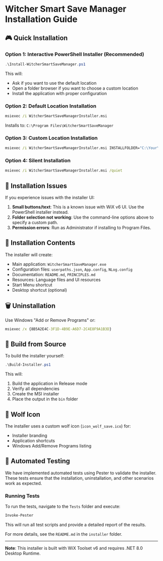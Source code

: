 # Witcher Smart Save Manager Installation Guide

## 🎮 Quick Installation

### Option 1: Interactive PowerShell Installer (Recommended)
```powershell
.\Install-WitcherSmartSaveManager.ps1
```
This will:
- Ask if you want to use the default location
- Open a folder browser if you want to choose a custom location
- Install the application with proper configuration

### Option 2: Default Location Installation
```cmd
msiexec /i WitcherSmartSaveManagerInstaller.msi
```
Installs to: `C:\Program Files\WitcherSmartSaveManager`

### Option 3: Custom Location Installation
```cmd
msiexec /i WitcherSmartSaveManagerInstaller.msi INSTALLFOLDER="C:\Your\Custom\Path"
```

### Option 4: Silent Installation
```cmd
msiexec /i WitcherSmartSaveManagerInstaller.msi /quiet
```

## 🔧 Installation Issues

If you experience issues with the installer UI:

1. **Small buttons/text**: This is a known issue with WiX v6 UI. Use the PowerShell installer instead.
2. **Folder selection not working**: Use the command-line options above to specify a custom path.
3. **Permission errors**: Run as Administrator if installing to Program Files.

## 📁 Installation Contents

The installer will create:
- Main application: `WitcherSmartSaveManager.exe`
- Configuration files: `userpaths.json`, `App.config`, `NLog.config`
- Documentation: `README.md`, `PRINCIPLES.md`
- Resources: Language files and UI resources
- Start Menu shortcut
- Desktop shortcut (optional)

## 🗑️ Uninstallation

Use Windows "Add or Remove Programs" or:
```cmd
msiexec /x {8B5A2E4C-3F1D-4B9E-A6D7-2C4E8F9A1B3D}
```

## 🎯 Build from Source

To build the installer yourself:
```powershell
.\Build-Installer.ps1
```

This will:
1. Build the application in Release mode
2. Verify all dependencies
3. Create the MSI installer
4. Place the output in the `bin` folder

## 🐺 Wolf Icon

The installer uses a custom wolf icon (`icon_wolf_save.ico`) for:
- Installer branding
- Application shortcuts
- Windows Add/Remove Programs listing

## 🧪 Automated Testing

We have implemented automated tests using Pester to validate the installer. These tests ensure that the installation, uninstallation, and other scenarios work as expected.

### Running Tests
To run the tests, navigate to the `Tests` folder and execute:
```powershell
Invoke-Pester
```
This will run all test scripts and provide a detailed report of the results.

For more details, see the `README.md` in the `installer` folder.

---

**Note**: This installer is built with WiX Toolset v6 and requires .NET 8.0 Desktop Runtime.
